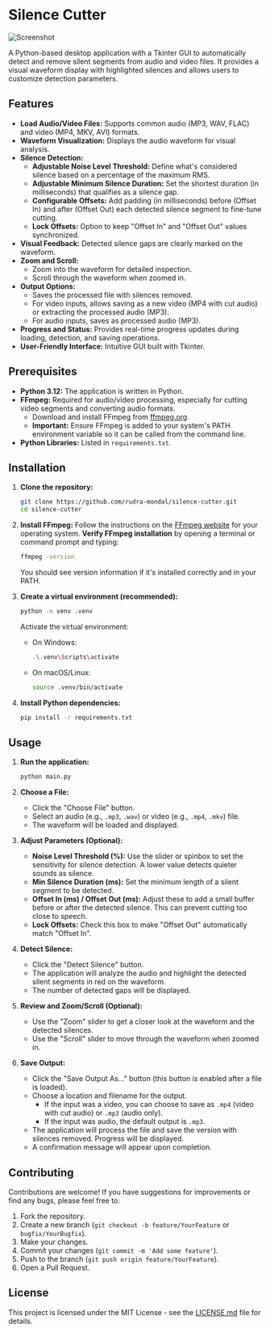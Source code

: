 
# Silence Cutter

![Screenshot](https://github.com/user-attachments/assets/76d45cc5-603a-43da-9e97-e297273d9293)

A Python-based desktop application with a Tkinter GUI to automatically detect and remove silent segments from audio and video files. It provides a visual waveform display with highlighted silences and allows users to customize detection parameters.

## Features

*   **Load Audio/Video Files:** Supports common audio (MP3, WAV, FLAC) and video (MP4, MKV, AVI) formats.
*   **Waveform Visualization:** Displays the audio waveform for visual analysis.
*   **Silence Detection:**
    *   **Adjustable Noise Level Threshold:** Define what's considered silence based on a percentage of the maximum RMS.
    *   **Adjustable Minimum Silence Duration:** Set the shortest duration (in milliseconds) that qualifies as a silence gap.
    *   **Configurable Offsets:** Add padding (in milliseconds) before (Offset In) and after (Offset Out) each detected silence segment to fine-tune cutting.
    *   **Lock Offsets:** Option to keep "Offset In" and "Offset Out" values synchronized.
*   **Visual Feedback:** Detected silence gaps are clearly marked on the waveform.
*   **Zoom and Scroll:**
    *   Zoom into the waveform for detailed inspection.
    *   Scroll through the waveform when zoomed in.
*   **Output Options:**
    *   Saves the processed file with silences removed.
    *   For video inputs, allows saving as a new video (MP4 with cut audio) or extracting the processed audio (MP3).
    *   For audio inputs, saves as processed audio (MP3).
*   **Progress and Status:** Provides real-time progress updates during loading, detection, and saving operations.
*   **User-Friendly Interface:** Intuitive GUI built with Tkinter.


## Prerequisites

*   **Python 3.12:** The application is written in Python.
*   **FFmpeg:** Required for audio/video processing, especially for cutting video segments and converting audio formats.
    *   Download and install FFmpeg from [ffmpeg.org](https://ffmpeg.org/download.html).
    *   **Important:** Ensure FFmpeg is added to your system's PATH environment variable so it can be called from the command line.
*   **Python Libraries:** Listed in `requirements.txt`.

## Installation

1.  **Clone the repository:**
    ```bash
    git clone https://github.com/rudra-mondal/silence-cutter.git
    cd silence-cutter
    ```

2.  **Install FFmpeg:**
    Follow the instructions on the [FFmpeg website](https://ffmpeg.org/download.html) for your operating system.
    **Verify FFmpeg installation** by opening a terminal or command prompt and typing:
    ```bash
    ffmpeg -version
    ```
    You should see version information if it's installed correctly and in your PATH.

3.  **Create a virtual environment (recommended):**
    ```bash
    python -m venv .venv
    ```
    Activate the virtual environment:
    *   On Windows:
        ```bash
        .\.venv\Scripts\activate
        ```
    *   On macOS/Linux:
        ```bash
        source .venv/bin/activate
        ```

4.  **Install Python dependencies:**
    ```bash
    pip install -r requirements.txt
    ```

## Usage

1.  **Run the application:**
    ```bash
    python main.py
    ```

2.  **Choose a File:**
    *   Click the "Choose File" button.
    *   Select an audio (e.g., `.mp3`, `.wav`) or video (e.g., `.mp4`, `.mkv`) file.
    *   The waveform will be loaded and displayed.

3.  **Adjust Parameters (Optional):**
    *   **Noise Level Threshold (%):** Use the slider or spinbox to set the sensitivity for silence detection. A lower value detects quieter sounds as silence.
    *   **Min Silence Duration (ms):** Set the minimum length of a silent segment to be detected.
    *   **Offset In (ms) / Offset Out (ms):** Adjust these to add a small buffer before or after the detected silence. This can prevent cutting too close to speech.
    *   **Lock Offsets:** Check this box to make "Offset Out" automatically match "Offset In".

4.  **Detect Silence:**
    *   Click the "Detect Silence" button.
    *   The application will analyze the audio and highlight the detected silent segments in red on the waveform.
    *   The number of detected gaps will be displayed.

5.  **Review and Zoom/Scroll (Optional):**
    *   Use the "Zoom" slider to get a closer look at the waveform and the detected silences.
    *   Use the "Scroll" slider to move through the waveform when zoomed in.

6.  **Save Output:**
    *   Click the "Save Output As..." button (this button is enabled after a file is loaded).
    *   Choose a location and filename for the output.
        *   If the input was a video, you can choose to save as `.mp4` (video with cut audio) or `.mp3` (audio only).
        *   If the input was audio, the default output is `.mp3`.
    *   The application will process the file and save the version with silences removed. Progress will be displayed.
    *   A confirmation message will appear upon completion.



## Contributing

Contributions are welcome! If you have suggestions for improvements or find any bugs, please feel free to:
1.  Fork the repository.
2.  Create a new branch (`git checkout -b feature/YourFeature` or `bugfix/YourBugfix`).
3.  Make your changes.
4.  Commit your changes (`git commit -m 'Add some feature'`).
5.  Push to the branch (`git push origin feature/YourFeature`).
6.  Open a Pull Request.

## License

This project is licensed under the MIT License - see the [LICENSE.md](LICENSE.md) file for details.
